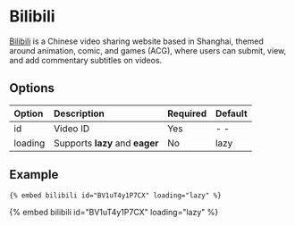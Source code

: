 # Bilibili

[Bilibili](https://www.bilibili.com) is a Chinese video sharing website based in Shanghai, themed around animation, comic, and games (ACG), where users can submit, view, and add commentary subtitles on videos.

## Options

| Option  | Description                     | Required | Default |
| :------ | :------------------------------ | :------- | :------ |
| id      | Video ID                        | Yes      | - -     |
| loading | Supports **lazy** and **eager** | No       | lazy    |

## Example

<!-- embed ignore begin -->

```text
{% embed bilibili id="BV1uT4y1P7CX" loading="lazy" %}
```

<!-- embed ignore end -->

{% embed bilibili id="BV1uT4y1P7CX" loading="lazy" %}
